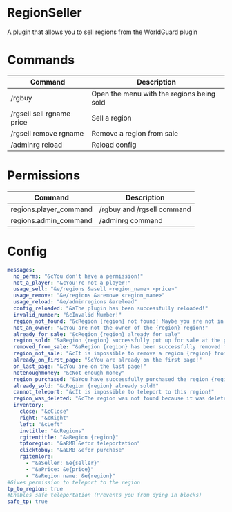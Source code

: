 # RegionSeller

A plugin that allows you to sell regions from the WorldGuard plugin

# Commands

| Command | Description |
| ------ | ------ |
| /rgbuy | Open the menu with the regions being sold |
| /rgsell sell rgname price | Sell a region |
| /rgsell remove rgname | Remove a region from sale |
| /adminrg reload | Reload config |

# Permissions

| Command | Description |
| ------ | ------ |
| regions.player_command | /rgbuy and /rgsell command |
| regions.admin_command | /adminrg command |

# Config

```yml
messages:
  no_perms: "&cYou don't have a permission!"
  not_a_player: "&cYou're not a player!"
  usage_sell: "&e/regions &asell <region_name> <price>"
  usage_remove: "&e/regions &aremove <region_name>"
  usage_reload: "&e/adminregions &areload"
  config_reloaded: "&aThe plugin has been successfully reloaded!"
  invalid_number: "&cInvalid Number!"
  region_not_found: "&cRegion {region} not found! Maybe you are not in the same world with the region!"
  not_an_owner: "&cYou are not the owner of the {region} region!"
  already_for_sale: "&cRegion {region} already for sale"
  region_sold: "&aRegion {region} successfully put up for sale at the price of {price} coins"
  removed_from_sale: "&aRegion {region} has been successfully removed from sale"
  region_not_sale: "&cIt is impossible to remove a region {region} from sale since it is not for sale!"
  already_on_first_page: "&cYou are already on the first page!"
  on_last_page: "&cYou are on the last page!"
  notenoughmoney: "&cNot enough money"
  region_purchased: "&aYou have successfully purchased the region {region} at the price {price}!"
  already_sold: "&cRegion {region} already sold!"
  cannot_teleport: "&cIt is impossible to teleport to this region!"
  region_was_deleted: "&cThe region was not found because it was deleted!"
  inventory:
    close: "&cClose"
    right: "&cRight"
    left: "&cLeft"
    invtitle: "&cRegions"
    rgitemtitle: "&aRegion {region}"
    tptoregion: "&aRMB &efor teleportation"
    clicktobuy: "&aLMB &efor purchase"
    rgitemlore:
      - "&aSeller: &e{seller}"
      - "&aPrice: &e{price}"
      - "&aRegion name: &e{region}"
#Gives permission to teleport to the region
tp_to_region: true
#Enables safe teleportation (Prevents you from dying in blocks)
safe_tp: true
```
